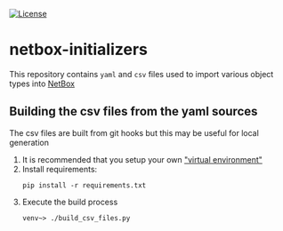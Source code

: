 [![License](https://img.shields.io/badge/License-Apache_2.0-blue.svg)](https://opensource.org/licenses/Apache-2.0)

# netbox-initializers

This repository contains `yaml` and `csv` files used to import various object types into [NetBox](https://github.com/netbox-community/netbox)

## Building the csv files from the yaml sources

The csv files are built from git hooks but this may be useful for local generation

1. It is recommended that you setup your own ["virtual environment"](https://docs.python.org/3/library/venv.html)
2. Install requirements:
    ```
    pip install -r requirements.txt
    ```
2. Execute the build process
    ```
    venv~> ./build_csv_files.py
    ```